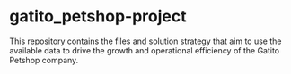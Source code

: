 # gatito_petshop-project
This repository contains the files and solution strategy that aim to use the available data to drive the growth and operational efficiency of the Gatito Petshop company.
